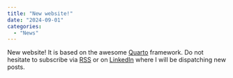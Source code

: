 ```yaml
---
title: "New website!"
date: "2024-09-01"
categories: 
  - "News"
---
```


New website!
It is based on the awesome [Quarto](https://quarto.org) framework.
Do not hesitate to subscribe via [RSS](https://mgenet.github.io/news.xml) or on [LinkedIn](https://www.linkedin.com/in/martin-genet) where I will be dispatching new posts.
